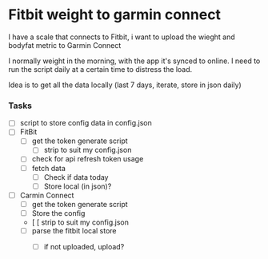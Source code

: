 # Fitbit weight to garmin connect
I have a scale that connects to Fitbit, i want to upload the wieght and bodyfat metric to Garmin Connect

I normally weight in the morning, with the app it's synced to online. I need to run the script daily at a certain time to distress the load.

Idea is to get all the data locally (last 7 days, iterate, store in json daily)

### Tasks
- [ ] script to store config data in config.json
- [ ] FitBit
  - [ ] get the token generate script
    - [ ] strip to suit my config.json
  - [ ] check for api refresh token usage
  - [ ] fetch data
    - [ ] Check if data today
    - [ ] Store local (in json)?
- [ ] Carmin Connect
  - [ ] get the token generate script
  - [ ] Store the config
  - [ [ strip to suit my config.json
  - [ ] parse the fitbit local store
    - [ ] if not uploaded, upload?




